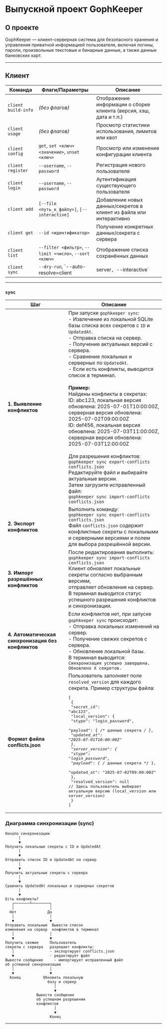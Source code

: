 # Выпускной проект GophKeeper

## О проекте

GophKeeper — клиент-серверная система для безопасного хранения и управления приватной информацией пользователя, включая логины, пароли, произвольные текстовые и бинарные данные, а также данные банковских карт.

---

## Клиент

| Команда             | Флаги/Параметры                                            | Описание                                                             |
|---------------------|------------------------------------------------------------|----------------------------------------------------------------------|
| `client build-info`  | *(без флагов)*                                             | Отображение информации о сборке клиента (версия, хэш, дата и т.п.)   |
| `client usage`       | *(без флагов)*                                             | Просмотр статистики использования, лимитов или квот                  |
| `client config`      | `get`, `set <ключ> <значение>`, `unset <ключ>`             | Просмотр или изменение конфигурации клиента                           |
| `client register`    | `--username`, `--password`                                 | Регистрация нового пользователя                                       |
| `client login`       | `--username`, `--password`                                 | Аутентификация существующего пользователя                             |
| `client add`         | `[--file <путь_к_файлу>]`, `[--interactive]`               | Добавление новых данных/секретов в клиент из файла или интерактивно   |
| `client get`         | `--id <идентификатор>`                                     | Получение конкретных данных/секрета с сервера                         |
| `client list`        | `--filter <фильтр>`, `--limit <число>`, `--sort <ключ>`    | Отображение списка сохранённых данных                                |
| `client sync`        | `--dry-run`, `--auto-resolve=client|server`, `--interactive`| Синхронизация клиента с сервером и разрешение конфликтов             |


---

### `sync`

| Шаг                         | Описание                                                                                                                                                                                                                                                                                                                                                                                                                                                                                                                                                   |
|-----------------------------|------------------------------------------------------------------------------------------------------------------------------------------------------------------------------------------------------------------------------------------------------------------------------------------------------------------------------------------------------------------------------------------------------------------------------------------------------------------------------------------------------------------------------------------------------------|
| **1. Выявление конфликтов** | При запуске `gophkeeper sync`:<br>- Извлечение из локальной SQLite базы списка всех секретов с `ID` и `UpdatedAt`.<br>- Отправка списка на сервер.<br>- Получение актуальных версий с сервера.<br>- Сравнение локальных и серверных по `UpdatedAt`.<br>- Если есть конфликты, выводится список в терминал.<br><br>**Пример:**<br>Найдены конфликты в секретах:<br>ID: abc123, локальная версия обновлена: 2025-07-01T10:00:00Z,<br>серверная версия обновлена: 2025-07-02T09:00:00Z<br>ID: def456, локальная версия обновлена: 2025-07-03T11:00:00Z,<br>серверная версия обновлена: 2025-07-03T12:00:00Z<br><br>Для разрешения конфликтов:<br>`gophkeeper sync export-conflicts conflicts.json`<br>Редактируйте файл и выбирайте актуальные версии.<br>Затем загрузите исправленный файл:<br>`gophkeeper sync import-conflicts conflicts.json` |
| **2. Экспорт конфликтов**   | Выполнить команду:<br>`gophkeeper sync export-conflicts conflicts.json`<br>Файл `conflicts.json` содержит конфликтные секреты с локальными и серверными версиями и полем для выбора разрешённой версии.                                                                                                                                                                                                                                                                                                                                                  |
| **3. Импорт разрешённых конфликтов** | После редактирования выполнить:<br>`gophkeeper sync import-conflicts conflicts.json`<br>Клиент обновляет локальные секреты согласно выбранным версиям,<br>отправляет обновления на сервер.<br>В терминал выводится статус успешного разрешения конфликтов и синхронизации.                                                                                                                                                                                                                                                                         |
| **4. Автоматическая синхронизация без конфликтов** | Если конфликтов нет, при запуске `gophkeeper sync` происходит:<br>- Отправка локальных изменений на сервер.<br>- Получение свежих секретов с сервера.<br>- Обновление локальной базы.<br>В терминал выводится:<br>`Синхронизация успешно завершена. Обновлено X секретов.`                                                                                                                                                                                                                                              |
| **Формат файла conflicts.json** | Пользователь заполняет поле `resolved_version` для каждого секрета. Пример структуры файла:<br><pre style="white-space: pre-wrap;">[<br>  {<br>    "secret_id": "abc123",<br>    "local_version": {<br>      "stype": "login_password",<br>      "payload": { /* данные секрета */ },<br>      "updated_at": "2025-07-01T10:00:00Z"<br>    },<br>    "server_version": {<br>      "stype": "login_password",<br>      "payload": { /* данные секрета */ },<br>      "updated_at": "2025-07-02T09:00:00Z"<br>    },<br>    "resolved_version": null  // Здесь пользователь выбирает актуальную версию (local_version или server_version)<br>  }<br>]</pre> |

### Диаграмма синхронизации (sync)

```
Начало синхронизации
      │
      ▼
Получить локальные секреты с ID и UpdatedAt
      │
      ▼
Отправить список ID и UpdatedAt на сервер
      │
      ▼
Получить актуальные секреты с сервера
      │
      ▼
Сравнить UpdatedAt локальных и серверных секретов
      │
      ▼
Есть конфликты?
   ┌───────┴────────┐
   │                │
  Нет              Да
   │                │
   ▼                ▼
Отправить локальные  Вывести список
изменения на сервер  конфликтов в терминал
   │                │
   ▼                ▼
Получить свежие     Пользователь
секреты с сервера   разрешает конфликты:
   │                - экспортирует conflicts.json
   ▼                - редактирует файл
Вывести сообщение     - импортирует исправленный файл
об успешной синхронизации
   │                │
   ▼                ▼
  Конец          Обновить локальную
                   базу и сервер
                      │
                      ▼
              Вывести сообщение
              об успешном разрешении
              конфликтов
                      │
                      ▼
                    Конец
```

---
